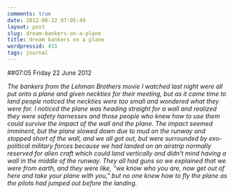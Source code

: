 ```yaml
---
comments: true
date: 2012-06-22 07:05:49
layout: post
slug: dream-bankers-on-a-plane
title: dream bankers on a plane
wordpressid: 431
tags: journal
---
```


##07:05 Friday 22 June 2012

_The bankers from the Lehman Brothers movie I watched last night were all put onto a plane and given neckties for their meeting, but as it came time to land people noticed the neckties were too small and wondered what they were for.  I noticed the plane was heading straight for a wall and realized they were safety harnesses and those people who knew how to use them could survive the impact of the wall and the plane.  The impact seemed imminent, but the plane slowed down due to mud on the runway and stopped short of the wall, and we all got out, but were surrounded by exo-political military forces because we had landed on an airstrip normally reserved for alien craft which could land vertically and didn't mind having a wall in the middle of the runway.  They all had guns so we explained that we were from earth, and they were like, "we know who you are, now get out of here and take your plane with you," but no one knew how to fly the plane as the pilots had jumped out before the landing._
